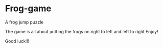 # Frog-game
A frog jump puzzle 

The game is all about putting the frogs on right to left and left to right
Enjoy!

Good luck!!!

